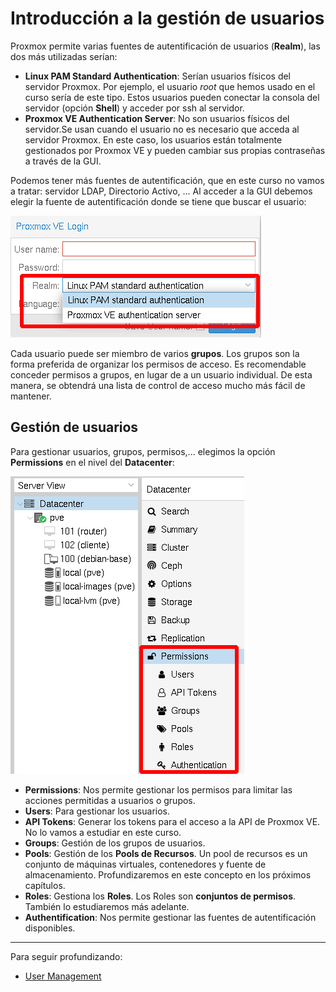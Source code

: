 # Introducción a la gestión de usuarios

Proxmox permite varias fuentes de autentificación de usuarios (**Realm**), las dos más utilizadas serían:

* **Linux PAM Standard Authentication**: Serían usuarios físicos del servidor Proxmox. Por ejemplo, el usuario *root* que hemos usado en el curso sería de este tipo. Estos usuarios pueden conectar la consola del servidor (opción **Shell**) y acceder por ssh al servidor.
* **Proxmox VE Authentication Server**: No son usuarios físicos del servidor.Se usan cuando el usuario no es necesario que acceda al servidor Proxmox. En este caso, los usuarios están totalmente gestionados por Proxmox VE y pueden cambiar sus propias contraseñas a través de la GUI. 

Podemos tener más fuentes de autentificación, que en este curso no vamos a tratar: servidor LDAP, Directorio Activo, ...
Al acceder a la GUI debemos elegir la fuente de autentificación donde se tiene que buscar el usuario:

![usuarios](img/usuario1.png)

Cada usuario puede ser miembro de varios **grupos**. Los grupos son la forma preferida de organizar los permisos de acceso. Es recomendable conceder permisos a grupos, en lugar de a un usuario individual. De esta manera, se obtendrá una lista de control de acceso mucho más fácil de mantener.

## Gestión de usuarios

Para gestionar usuarios, grupos, permisos,... elegimos la opción **Permissions** en el nivel del **Datacenter**:

![usuarios](img/usuario2.png)

* **Permissions**: Nos permite gestionar los permisos para limitar las acciones permitidas a usuarios o grupos.
* **Users**: Para gestionar los usuarios.
* **API Tokens**: Generar los tokens para el acceso a la API de Proxmox VE. No lo vamos a estudiar en este curso.
* **Groups**: Gestión de los grupos de usuarios.
* **Pools**: Gestión de los **Pools de Recursos**. Un pool de recursos es un conjunto de máquinas virtuales, contenedores y fuente de almacenamiento. Profundizaremos en este concepto en los próximos capítulos.
* **Roles**: Gestiona los **Roles**. Los Roles son **conjuntos de permisos**. También lo estudiaremos más adelante.
* **Authentification**: Nos permite gestionar las fuentes de autentificación disponibles.

---

Para seguir profundizando:

* [User Management](https://pve.proxmox.com/pve-docs/pve-admin-guide.html#chapter_user_management)
